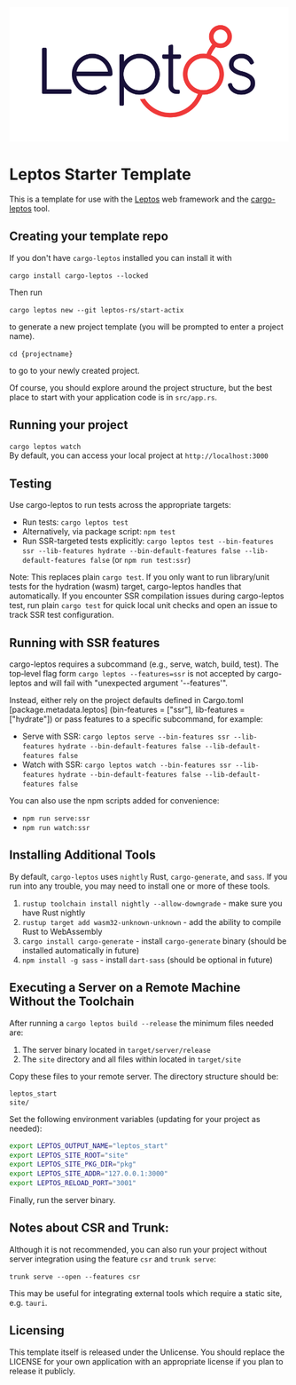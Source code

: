 <picture>
    <source srcset="https://raw.githubusercontent.com/leptos-rs/leptos/main/docs/logos/Leptos_logo_Solid_White.svg" media="(prefers-color-scheme: dark)">
    <img src="https://raw.githubusercontent.com/leptos-rs/leptos/main/docs/logos/Leptos_logo_RGB.svg" alt="Leptos Logo">
</picture>

# Leptos Starter Template

This is a template for use with the [Leptos](https://github.com/leptos-rs/leptos) web framework and the [cargo-leptos](https://github.com/akesson/cargo-leptos) tool.

## Creating your template repo

If you don't have `cargo-leptos` installed you can install it with

`cargo install cargo-leptos --locked`

Then run

`cargo leptos new --git leptos-rs/start-actix`

to generate a new project template (you will be prompted to enter a project name).

`cd {projectname}`

to go to your newly created project.

Of course, you should explore around the project structure, but the best place to start with your application code is in `src/app.rs`.

## Running your project

`cargo leptos watch`  
By default, you can access your local project at `http://localhost:3000`

## Testing

Use cargo-leptos to run tests across the appropriate targets:

- Run tests: `cargo leptos test`
- Alternatively, via package script: `npm test`
- Run SSR-targeted tests explicitly: `cargo leptos test --bin-features ssr --lib-features hydrate --bin-default-features false --lib-default-features false` (or `npm run test:ssr`)

Note: This replaces plain `cargo test`. If you only want to run library/unit tests for the hydration (wasm) target, cargo-leptos handles that automatically. If you encounter SSR compilation issues during cargo-leptos test, run plain `cargo test` for quick local unit checks and open an issue to track SSR test configuration.

## Running with SSR features

cargo-leptos requires a subcommand (e.g., serve, watch, build, test). The top‑level flag form `cargo leptos --features=ssr` is not accepted by cargo-leptos and will fail with "unexpected argument '--features'".

Instead, either rely on the project defaults defined in Cargo.toml [package.metadata.leptos] (bin-features = ["ssr"], lib-features = ["hydrate"]) or pass features to a specific subcommand, for example:

- Serve with SSR: `cargo leptos serve --bin-features ssr --lib-features hydrate --bin-default-features false --lib-default-features false`
- Watch with SSR: `cargo leptos watch --bin-features ssr --lib-features hydrate --bin-default-features false --lib-default-features false`

You can also use the npm scripts added for convenience:

- `npm run serve:ssr`
- `npm run watch:ssr`

## Installing Additional Tools

By default, `cargo-leptos` uses `nightly` Rust, `cargo-generate`, and `sass`. If you run into any trouble, you may need to install one or more of these tools.

1. `rustup toolchain install nightly --allow-downgrade` - make sure you have Rust nightly
2. `rustup target add wasm32-unknown-unknown` - add the ability to compile Rust to WebAssembly
3. `cargo install cargo-generate` - install `cargo-generate` binary (should be installed automatically in future)
4. `npm install -g sass` - install `dart-sass` (should be optional in future)

## Executing a Server on a Remote Machine Without the Toolchain
After running a `cargo leptos build --release` the minimum files needed are:

1. The server binary located in `target/server/release`
2. The `site` directory and all files within located in `target/site`

Copy these files to your remote server. The directory structure should be:
```text
leptos_start
site/
```
Set the following environment variables (updating for your project as needed):
```sh
export LEPTOS_OUTPUT_NAME="leptos_start"
export LEPTOS_SITE_ROOT="site"
export LEPTOS_SITE_PKG_DIR="pkg"
export LEPTOS_SITE_ADDR="127.0.0.1:3000"
export LEPTOS_RELOAD_PORT="3001"
```
Finally, run the server binary.

## Notes about CSR and Trunk:
Although it is not recommended, you can also run your project without server integration using the feature `csr` and `trunk serve`:

`trunk serve --open --features csr`

This may be useful for integrating external tools which require a static site, e.g. `tauri`.

## Licensing

This template itself is released under the Unlicense. You should replace the LICENSE for your own application with an appropriate license if you plan to release it publicly.
